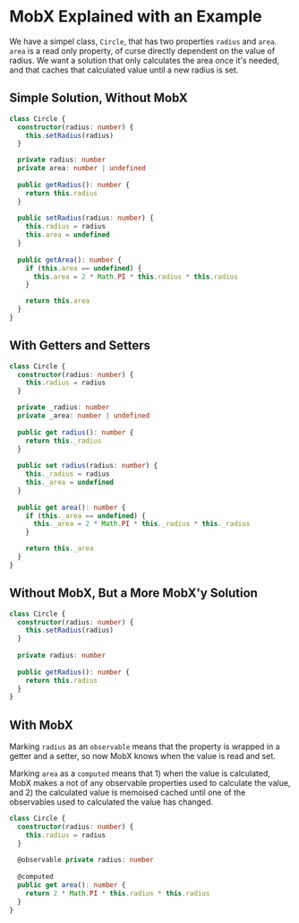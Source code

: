 # MobX Explained with an Example

We have a simpel class, `Circle`, that has two properties `radius` and `area`. `area` is a read only property, of curse directly dependent on the value of radius. We want a solution that only calculates the area once it's needed, and that caches that calculated value until a new radius is set.

## Simple Solution, Without MobX

```typescript
class Circle {
  constructor(radius: number) {
    this.setRadius(radius)
  }

  private radius: number
  private area: number | undefined
  
  public getRadius(): number {
    return this.radius
  }
  
  public setRadius(radius: number) {
    this.radius = radius
    this.area = undefined
  }
  
  public getArea(): number {
    if (this.area == undefined) {
      this.area = 2 * Math.PI * this.radius * this.radius
    }

    return this.area
  }
}
```

## With Getters and Setters

```typescript
class Circle {
  constructor(radius: number) {
    this.radius = radius
  }

  private _radius: number
  private _area: number | undefined
  
  public get radius(): number {
    return this._radius
  }
  
  public set radius(radius: number) {
    this._radius = radius
    this._area = undefined
  }
  
  public get area(): number {
    if (this._area == undefined) {
      this._area = 2 * Math.PI * this._radius * this._radius
    }

    return this._area
  }
}
```

## Without MobX, But a More MobX'y Solution

```typescript
class Circle {
  constructor(radius: number) {
    this.setRadius(radius)
  }
  
  private radius: number
  
  public getRadius(): number {
    return this.radius
  }
}
```

## With MobX

Marking `radius` as an `observable` means that the property is wrapped in a getter and a setter, so now MobX knows when the value is read and set.

Marking `area` as a `computed` means that 1) when the value is calculated, MobX makes a not of any observable properties used to calculate the value, and 2) the calculated value is memoised cached until one of the observables used to calculated the value has changed.

```typescript
class Circle {
  constructor(radius: number) {
    this.radius = radius
  }
  
  @observable private radius: number
  
  @computed
  public get area(): number {
    return 2 * Math.PI * this.radius * this.radius
  }
}
